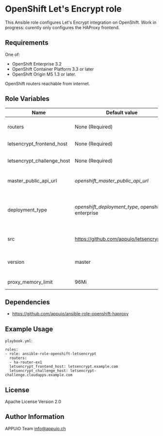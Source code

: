 OpenShift Let's Encrypt role
============================

This Ansible role configures Let's Encrypt integration on OpenShift.
Work in progress: curently only configures the HAProxy frontend.

Requirements
------------

One of:

* OpenShift Enterprise 3.2
* OpenShift Container Platform 3.3 or later
* OpenShift Origin M5 1.3 or later.

OpenShift routers reachable from internet.

Role Variables
--------------

| Name                       | Default value                                     | Description                                                                           |
|----------------------------|---------------------------------------------------|---------------------------------------------------------------------------------------|
| routers                    | None (Required)                                   | List of router DeploymentConfigs to configure                                         |
| letsencrypt_frontend_host  | None (Required)                                   | Hostname of Let's Encrypt frontend                                                    |
| letsencrypt_challenge_host | None (Required)                                   | Name of Let's Encrypt challenge host                                                  |
| master_public_api_url      | *openshift_master_public_api_url*                 | Public URL of OpenShift master, used for OAuth                                        |
| deployment_type            | *openshift_deployment_type*, openshift-enterprise | OpenShift deployment type (`openshift-enterprise` or `origin`), determines base image |
| src                        | https://github.com/appuio/letsencrypt.git         | Source repository of the Let's Encrypt integration                                    |
| version                    | master                                            | Version of the integration to build, i.e. Git ref of repo above                       |
| proxy_memory_limit         | 96Mi                                              | Memory limit for OAuth proxy                                                          |

Dependencies
------------

* <https://github.com/appuio/ansible-role-openshift-haproxy>

Example Usage
-------------

`playbook.yml`:

    roles:
    - role: ansible-role-openshift-letsencrypt
      routers:
      - ha-router-ex1
      letsencrypt_frontend_host: letsencrypt.example.com
      letsencrypt_challenge_host: letsencrypt-challenge.cloudapps.example.com

License
-------

Apache License Version 2.0

Author Information
------------------

APPUiO Team <info@appuio.ch>
